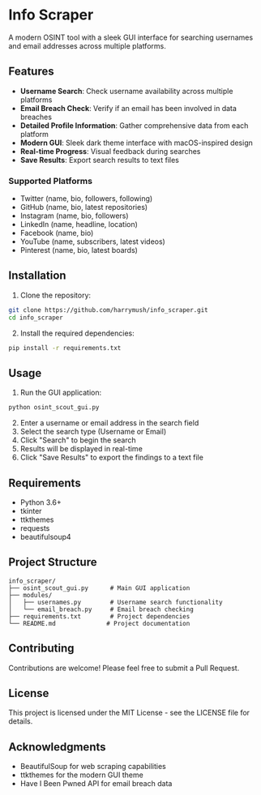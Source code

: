 # Info Scraper

A modern OSINT tool with a sleek GUI interface for searching usernames and email addresses across multiple platforms.

## Features

- **Username Search**: Check username availability across multiple platforms
- **Email Breach Check**: Verify if an email has been involved in data breaches
- **Detailed Profile Information**: Gather comprehensive data from each platform
- **Modern GUI**: Sleek dark theme interface with macOS-inspired design
- **Real-time Progress**: Visual feedback during searches
- **Save Results**: Export search results to text files

### Supported Platforms

- Twitter (name, bio, followers, following)
- GitHub (name, bio, latest repositories)
- Instagram (name, bio, followers)
- LinkedIn (name, headline, location)
- Facebook (name, bio)
- YouTube (name, subscribers, latest videos)
- Pinterest (name, bio, latest boards)

## Installation

1. Clone the repository:
```bash
git clone https://github.com/harrymush/info_scraper.git
cd info_scraper
```

2. Install the required dependencies:
```bash
pip install -r requirements.txt
```

## Usage

1. Run the GUI application:
```bash
python osint_scout_gui.py
```

2. Enter a username or email address in the search field
3. Select the search type (Username or Email)
4. Click "Search" to begin the search
5. Results will be displayed in real-time
6. Click "Save Results" to export the findings to a text file

## Requirements

- Python 3.6+
- tkinter
- ttkthemes
- requests
- beautifulsoup4

## Project Structure

```
info_scraper/
├── osint_scout_gui.py      # Main GUI application
├── modules/
│   ├── usernames.py        # Username search functionality
│   └── email_breach.py     # Email breach checking
├── requirements.txt        # Project dependencies
└── README.md              # Project documentation
```

## Contributing

Contributions are welcome! Please feel free to submit a Pull Request.

## License

This project is licensed under the MIT License - see the LICENSE file for details.

## Acknowledgments

- BeautifulSoup for web scraping capabilities
- ttkthemes for the modern GUI theme
- Have I Been Pwned API for email breach data
